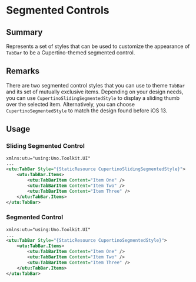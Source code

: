 # Segmented Controls

## Summary

Represents a set of styles that can be used to customize the appearance of `TabBar` to be a Cupertino-themed segmented control.

## Remarks

There are two segmented control styles that you can use to theme `TabBar` and its set of mutually exclusive items. Depending on your design needs, you can use `CupertinoSlidingSegmentedStyle` to display a sliding thumb over the selected item. Alternatively, you can choose `CupertinoSegmentedStyle` to match the design found before iOS 13.

## Usage

### Sliding Segmented Control

```xml
xmlns:utu="using:Uno.Toolkit.UI"
...
<utu:TabBar Style="{StaticResource CupertinoSlidingSegmentedStyle}">
	<utu:TabBar.Items>
		<utu:TabBarItem Content="Item One" />
		<utu:TabBarItem Content="Item Two" />
		<utu:TabBarItem Content="Item Three" />
	</utu:TabBar.Items>
</utu:TabBar>
```

### Segmented Control

```xml
xmlns:utu="using:Uno.Toolkit.UI"
...
<utu:TabBar Style="{StaticResource CupertinoSegmentedStyle}">
	<utu:TabBar.Items>
		<utu:TabBarItem Content="Item One" />
		<utu:TabBarItem Content="Item Two" />
		<utu:TabBarItem Content="Item Three" />
	</utu:TabBar.Items>
</utu:TabBar>
```